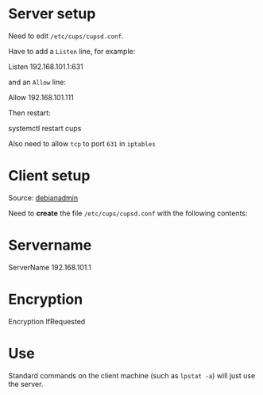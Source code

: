 
Server setup
============

Need to edit `/etc/cups/cupsd.conf`.

Have to add a `Listen` line, for example:

  Listen 192.168.101.1:631

and an `Allow` line:

  Allow 192.168.101.111

Then restart:

  systemctl restart cups

Also need to allow `tcp` to port `631` in `iptables`

Client setup
============

Source: [debianadmin](http://www.debianadmin.com/setup-cups-common-unix-printing-system-server-and-client-in-debian.html)

Need to __create__ the file `/etc/cups/cupsd.conf` with the following contents:

  # Servername
  ServerName 192.168.101.1

  # Encryption
  Encryption IfRequested


Use
===

Standard commands on the client machine (such as `lpstat -a`) will just use the server.
